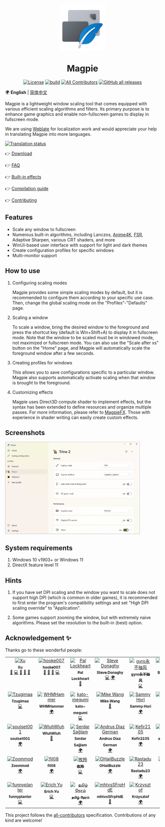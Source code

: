 <br>
<p align="center">
  <img src="./src/Magpie/Icons/SVG/Magpie Icon Full Disabled.svg" width="150px" height="150px" alt="Logo">
</p>
<h1 align="center">Magpie</h1>

<div align="center">

[![License](https://img.shields.io/github/license/Blinue/Magpie)](./LICENSE)
[![build](https://github.com/Blinue/Magpie/actions/workflows/build.yml/badge.svg)](https://github.com/Blinue/Magpie/actions/workflows/build.yml)
[![All Contributors](https://img.shields.io/github/all-contributors/Blinue/Magpie)](#acknowledgement-)
[![GitHub all releases](https://img.shields.io/github/downloads/Blinue/Magpie/total)](https://github.com/Blinue/Magpie/releases)

</div>

🌍 **English** | [简体中文](./README_ZH.md)

Magpie is a lightweight window scaling tool that comes equipped with various efficient scaling algorithms and filters. Its primary purpose is to enhance game graphics and enable non-fullscreen games to display in fullscreen mode.

We are using [Weblate](https://weblate.org/) for localization work and would appreciate your help in translating Magpie into more languages.

[![Translation status](https://hosted.weblate.org/widgets/magpie/-/287x66-white.png)](https://hosted.weblate.org/engage/magpie/)

👉 [Download](https://github.com/Blinue/Magpie/releases)

👉 [FAQ](https://github.com/Blinue/Magpie/wiki/FAQ%20(EN))

👉 [Built-in effects](https://github.com/Blinue/Magpie/wiki/Built-in%20effects)

👉 [Compilation guide](https://github.com/Blinue/Magpie/wiki/Compilation%20guide)

👉 [Contributing](./CONTRIBUTING.md)

## Features

* Scale any window to fullscreen
* Numerous built-in algorithms, including Lanczos, [Anime4K](https://github.com/bloc97/Anime4K), [FSR](https://github.com/GPUOpen-Effects/FidelityFX-FSR), Adaptive Sharpen, various CRT shaders, and more
* WinUI-based user interface with support for light and dark themes
* Create configuration profiles for specific windows
* Multi-monitor support

## How to use

1. Configuring scaling modes

    Magpie provides some simple scaling modes by default, but it is recommended to configure them according to your specific use case. Then, change the global scaling mode on the "Profiles"-"Defaults" page.

2. Scaling a window

    To scale a window, bring the desired window to the foreground and press the shortcut key (default is Win+Shift+A) to display it in fullscreen mode. Note that the window to be scaled must be in windowed mode, not maximized or fullscreen mode. You can also use the "Scale after xs" button on the "Home" page, and Magpie will automatically scale the foreground window after a few seconds.

3. Creating profiles for windows
    
    This allows you to save configurations specific to a particular window. Magpie also supports automatically activate scaling when that window is brought to the foreground.

4. Customizing effects

    Magpie uses Direct3D compute shader to implement effects, but the syntax has been extended to define resources and organize multiple passes. For more information, please refer to [MagpieFX](https://github.com/Blinue/Magpie/wiki/MagpieFX%20(EN)). Those with experience in shader writing can easily create custom effects.

## Screenshots

<img src="img/Main window.png" alt= "Main window" height="300">

## System requirements

1. Windows 10 v1903+ or Windows 11
2. DirectX feature level 11

## Hints

1. If you have set DPI scaling and the window you want to scale does not support high DPI (which is common in older games), it is recommended to first enter the program's compatibility settings and set "High DPI scaling override" to "Application".

2. Some games support zooming the window, but with extremely naive algorithms. Please set the resolution to the built-in (best) option.

## Acknowledgement ✨

Thanks go to these wonderful people:

<!-- ALL-CONTRIBUTORS-LIST:START - Do not remove or modify this section -->
<!-- prettier-ignore-start -->
<!-- markdownlint-disable -->
<table>
  <tbody>
    <tr>
      <td align="center" valign="top" width="14.28%"><a href="https://github.com/Blinue"><img src="https://avatars.githubusercontent.com/u/34770031?v=4?s=100" width="100px;" alt="Xu"/><br /><sub><b>Xu</b></sub></a><br /><a href="#maintenance-Blinue" title="Maintenance">🚧</a> <a href="https://github.com/Blinue/Magpie/commits?author=Blinue" title="Code">💻</a> <a href="https://github.com/Blinue/Magpie/pulls?q=is%3Apr+reviewed-by%3ABlinue" title="Reviewed Pull Requests">👀</a> <a href="https://github.com/Blinue/Magpie/commits?author=Blinue" title="Documentation">📖</a> <a href="#question-Blinue" title="Answering Questions">💬</a></td>
      <td align="center" valign="top" width="14.28%"><a href="https://github.com/hooke007"><img src="https://avatars.githubusercontent.com/u/41094733?v=4?s=100" width="100px;" alt="hooke007"/><br /><sub><b>hooke007</b></sub></a><br /><a href="https://github.com/Blinue/Magpie/commits?author=hooke007" title="Documentation">📖</a> <a href="#question-hooke007" title="Answering Questions">💬</a> <a href="#userTesting-hooke007" title="User Testing">📓</a> <a href="https://github.com/Blinue/Magpie/commits?author=hooke007" title="Code">💻</a></td>
      <td align="center" valign="top" width="14.28%"><a href="http://palxex.ys168.com"><img src="https://avatars.githubusercontent.com/u/58222?v=4?s=100" width="100px;" alt="Pal Lockheart"/><br /><sub><b>Pal Lockheart</b></sub></a><br /><a href="#userTesting-palxex" title="User Testing">📓</a></td>
      <td align="center" valign="top" width="14.28%"><a href="https://www.stevedonaghy.com/"><img src="https://avatars.githubusercontent.com/u/1029699?v=4?s=100" width="100px;" alt="Steve Donaghy"/><br /><sub><b>Steve Donaghy</b></sub></a><br /><a href="https://github.com/Blinue/Magpie/commits?author=neoKushan" title="Code">💻</a> <a href="#translation-neoKushan" title="Translation">🌍</a></td>
      <td align="center" valign="top" width="14.28%"><a href="http://gyrojeff.top"><img src="https://avatars.githubusercontent.com/u/30655701?v=4?s=100" width="100px;" alt="gyro永不抽风"/><br /><sub><b>gyro永不抽风</b></sub></a><br /><a href="https://github.com/Blinue/Magpie/commits?author=JeffersonQin" title="Code">💻</a></td>
      <td align="center" valign="top" width="14.28%"><a href="https://github.com/ButtERRbrod"><img src="https://avatars.githubusercontent.com/u/89013889?v=4?s=100" width="100px;" alt="ButtERRbrod"/><br /><sub><b>ButtERRbrod</b></sub></a><br /><a href="#translation-ButtERRbrod" title="Translation">🌍</a></td>
      <td align="center" valign="top" width="14.28%"><a href="https://github.com/0x4E69676874466F78"><img src="https://avatars.githubusercontent.com/u/4449851?v=4?s=100" width="100px;" alt="NightFox"/><br /><sub><b>NightFox</b></sub></a><br /><a href="#translation-0x4E69676874466F78" title="Translation">🌍</a></td>
    </tr>
    <tr>
      <td align="center" valign="top" width="14.28%"><a href="https://github.com/Tzugimaa"><img src="https://avatars.githubusercontent.com/u/4981077?v=4?s=100" width="100px;" alt="Tzugimaa"/><br /><sub><b>Tzugimaa</b></sub></a><br /><a href="https://github.com/Blinue/Magpie/commits?author=Tzugimaa" title="Code">💻</a></td>
      <td align="center" valign="top" width="14.28%"><a href="https://github.com/WHMHammer"><img src="https://avatars.githubusercontent.com/u/35433952?v=4?s=100" width="100px;" alt="WHMHammer"/><br /><sub><b>WHMHammer</b></sub></a><br /><a href="#translation-WHMHammer" title="Translation">🌍</a></td>
      <td align="center" valign="top" width="14.28%"><a href="https://github.com/kato-megumi"><img src="https://avatars.githubusercontent.com/u/29451351?v=4?s=100" width="100px;" alt="kato-megumi"/><br /><sub><b>kato-megumi</b></sub></a><br /><a href="https://github.com/Blinue/Magpie/commits?author=kato-megumi" title="Code">💻</a></td>
      <td align="center" valign="top" width="14.28%"><a href="https://github.com/MikeWang000000"><img src="https://avatars.githubusercontent.com/u/11748152?v=4?s=100" width="100px;" alt="Mike Wang"/><br /><sub><b>Mike Wang</b></sub></a><br /><a href="#userTesting-MikeWang000000" title="User Testing">📓</a></td>
      <td align="center" valign="top" width="14.28%"><a href="http://sammyhori.com"><img src="https://avatars.githubusercontent.com/u/116026761?v=4?s=100" width="100px;" alt="Sammy Hori"/><br /><sub><b>Sammy Hori</b></sub></a><br /><a href="#translation-sammyhori" title="Translation">🌍</a></td>
      <td align="center" valign="top" width="14.28%"><a href="https://github.com/NeilTohno"><img src="https://avatars.githubusercontent.com/u/28284594?v=4?s=100" width="100px;" alt="NeilTohno"/><br /><sub><b>NeilTohno</b></sub></a><br /><a href="#translation-NeilTohno" title="Translation">🌍</a></td>
      <td align="center" valign="top" width="14.28%"><a href="https://github.com/a0193143"><img src="https://avatars.githubusercontent.com/u/32773311?v=4?s=100" width="100px;" alt="a0193143"/><br /><sub><b>a0193143</b></sub></a><br /><a href="#translation-a0193143" title="Translation">🌍</a></td>
    </tr>
    <tr>
      <td align="center" valign="top" width="14.28%"><a href="https://github.com/soulset001"><img src="https://avatars.githubusercontent.com/u/121711747?v=4?s=100" width="100px;" alt="soulset001"/><br /><sub><b>soulset001</b></sub></a><br /><a href="#translation-soulset001" title="Translation">🌍</a></td>
      <td align="center" valign="top" width="14.28%"><a href="https://github.com/WluhWluh"><img src="https://avatars.githubusercontent.com/u/52004526?v=4?s=100" width="100px;" alt="WluhWluh"/><br /><sub><b>WluhWluh</b></sub></a><br /><a href="#design-WluhWluh" title="Design">🎨</a></td>
      <td align="center" valign="top" width="14.28%"><a href="https://github.com/SerdarSaglam"><img src="https://avatars.githubusercontent.com/u/42881121?v=4?s=100" width="100px;" alt="Serdar Sağlam"/><br /><sub><b>Serdar Sağlam</b></sub></a><br /><a href="#translation-SerdarSaglam" title="Translation">🌍</a></td>
      <td align="center" valign="top" width="14.28%"><a href="https://github.com/AndrusGerman"><img src="https://avatars.githubusercontent.com/u/30560543?v=4?s=100" width="100px;" alt="Andrus Diaz German"/><br /><sub><b>Andrus Diaz German</b></sub></a><br /><a href="#translation-AndrusGerman" title="Translation">🌍</a></td>
      <td align="center" valign="top" width="14.28%"><a href="https://github.com/Kefir2105"><img src="https://avatars.githubusercontent.com/u/103105829?v=4?s=100" width="100px;" alt="Kefir2105"/><br /><sub><b>Kefir2105</b></sub></a><br /><a href="#translation-Kefir2105" title="Translation">🌍</a></td>
      <td align="center" valign="top" width="14.28%"><a href="https://github.com/animeojisan"><img src="https://avatars.githubusercontent.com/u/132756551?v=4?s=100" width="100px;" alt="animeojisan"/><br /><sub><b>animeojisan</b></sub></a><br /><a href="#translation-animeojisan" title="Translation">🌍</a></td>
      <td align="center" valign="top" width="14.28%"><a href="https://github.com/MuscularPuky"><img src="https://avatars.githubusercontent.com/u/93962018?v=4?s=100" width="100px;" alt="MuscularPuky"/><br /><sub><b>MuscularPuky</b></sub></a><br /><a href="#translation-MuscularPuky" title="Translation">🌍</a></td>
    </tr>
    <tr>
      <td align="center" valign="top" width="14.28%"><a href="https://github.com/Zoommod"><img src="https://avatars.githubusercontent.com/u/71239440?v=4?s=100" width="100px;" alt="Zoommod"/><br /><sub><b>Zoommod</b></sub></a><br /><a href="#translation-Zoommod" title="Translation">🌍</a></td>
      <td align="center" valign="top" width="14.28%"><a href="https://github.com/fil08"><img src="https://avatars.githubusercontent.com/u/125665523?v=4?s=100" width="100px;" alt="fil08"/><br /><sub><b>fil08</b></sub></a><br /><a href="#translation-fil08" title="Translation">🌍</a></td>
      <td align="center" valign="top" width="14.28%"><a href="https://github.com/IsaiasYang"><img src="https://avatars.githubusercontent.com/u/20205571?v=4?s=100" width="100px;" alt="攸羚"/><br /><sub><b>攸羚</b></sub></a><br /><a href="https://github.com/Blinue/Magpie/commits?author=IsaiasYang" title="Code">💻</a></td>
      <td align="center" valign="top" width="14.28%"><a href="http://ohaiibuzzle.dev"><img src="https://avatars.githubusercontent.com/u/23693150?v=4?s=100" width="100px;" alt="OHaiiBuzzle"/><br /><sub><b>OHaiiBuzzle</b></sub></a><br /><a href="#translation-ohaiibuzzle" title="Translation">🌍</a></td>
      <td align="center" valign="top" width="14.28%"><a href="https://github.com/Rastadu23"><img src="https://avatars.githubusercontent.com/u/52637051?v=4?s=100" width="100px;" alt="Rastadu23"/><br /><sub><b>Rastadu23</b></sub></a><br /><a href="#translation-Rastadu23" title="Translation">🌍</a></td>
      <td align="center" valign="top" width="14.28%"><a href="https://github.com/hauuau"><img src="https://avatars.githubusercontent.com/u/52239673?v=4?s=100" width="100px;" alt="hauuau"/><br /><sub><b>hauuau</b></sub></a><br /><a href="https://github.com/Blinue/Magpie/commits?author=hauuau" title="Code">💻</a></td>
      <td align="center" valign="top" width="14.28%"><a href="https://github.com/nellydocs"><img src="https://avatars.githubusercontent.com/u/71311423?v=4?s=100" width="100px;" alt="nellydocs"/><br /><sub><b>nellydocs</b></sub></a><br /><a href="#translation-nellydocs" title="Translation">🌍</a></td>
    </tr>
    <tr>
      <td align="center" valign="top" width="14.28%"><a href="https://github.com/funnyplanter"><img src="https://avatars.githubusercontent.com/u/173073947?v=4?s=100" width="100px;" alt="funnyplanter"/><br /><sub><b>funnyplanter</b></sub></a><br /><a href="https://github.com/Blinue/Magpie/commits?author=funnyplanter" title="Code">💻</a></td>
      <td align="center" valign="top" width="14.28%"><a href="https://github.com/eriforce"><img src="https://avatars.githubusercontent.com/u/8393109?v=4?s=100" width="100px;" alt="Erich Yu"/><br /><sub><b>Erich Yu</b></sub></a><br /><a href="https://github.com/Blinue/Magpie/commits?author=eriforce" title="Code">💻</a></td>
      <td align="center" valign="top" width="14.28%"><a href="https://github.com/TamilNeram"><img src="https://avatars.githubusercontent.com/u/67970539?v=4?s=100" width="100px;" alt="தமிழ் நேரம்"/><br /><sub><b>தமிழ் நேரம்</b></sub></a><br /><a href="#translation-TamilNeram" title="Translation">🌍</a></td>
      <td align="center" valign="top" width="14.28%"><a href="https://github.com/mhtvsSFrpHdE"><img src="https://avatars.githubusercontent.com/u/10773245?v=4?s=100" width="100px;" alt="mhtvsSFrpHdE"/><br /><sub><b>mhtvsSFrpHdE</b></sub></a><br /><a href="https://github.com/Blinue/Magpie/commits?author=mhtvsSFrpHdE" title="Documentation">📖</a></td>
      <td align="center" valign="top" width="14.28%"><a href="https://github.com/kangurek-kao"><img src="https://avatars.githubusercontent.com/u/116571935?v=4?s=100" width="100px;" alt="Krzysztof"/><br /><sub><b>Krzysztof</b></sub></a><br /><a href="#translation-kangurek-kao" title="Translation">🌍</a></td>
    </tr>
  </tbody>
</table>

<!-- markdownlint-restore -->
<!-- prettier-ignore-end -->

<!-- ALL-CONTRIBUTORS-LIST:END -->

This project follows the [all-contributors](https://allcontributors.org/) specification. Contributions of any kind are welcome!
